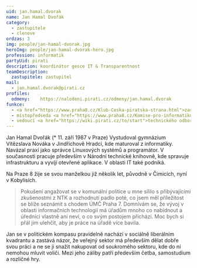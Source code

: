 ```yaml
---
uid: jan.hamal.dvorak
name: Jan Hamal Dvořák
category:
  - zastupitele
  - clenove
ordzas: 3
img: people/jan-hamal-dvorak.jpg
heroImg: people/jan-hamal-dvorak-hero.jpg
profession: informatik
partyUid: pirati
description: koordinátor gesce IT & Transparentnost
teamDescription:
  zastupitele: zastupitel
mail:
  - jan.hamal.dvorak@pirati.cz
profiles:
  odmeny:    https://nalodeni.pirati.cz/odmeny/jan.hamal.dvorak
funkce:
  - <a href="https://www.praha8.cz/Klub-Ceska-piratska-strana.html">zastupitel MČ Praha 8</a>
  - místopředseda <a href="https://www.praha8.cz/Komise-pro-informatiku-2018-2022.html">Komise pro informatiku RMČP8</a>
  - vedoucí <a href="https://wiki.pirati.cz/to/start">technického odboru Pirátů</a>
---
```


Jan Hamal Dvořák (* 11. září 1987 v Praze) Vystudoval gymnázium Vítězslava Nováka v Jindřichově Hradci, kde maturoval z informatiky. Navázal praxí jako správce Linuxových systémů a programátor. V současnosti pracuje především v Národní technické knihovně, kde spravuje infrastrukturu a vyvíjí otevřené aplikace. V oblasti IT také podniká.

Na Praze 8 žije se svou manželkou již několik let, původně v Čimicích, nyní v Kobylisích.

> Pokušení angažovat se v komunální politice u mne sílilo s přibývajícími zkušenostmi z NTK a rozhodnutí padlo poté, co jsem měl příležitost se blíže seznámit s chodem ÚMČ Praha 7. Domnívám se, že vývoj v oblasti informačních technologií má úřadům mnoho co nabídnout a úředníci vlastně ani neví, o co svým postojem přichází. Moc bych si přál jim ulehčit, aby je práce na úřadě více bavila.

Jan se v politickém kompasu pravidelně nachází v sociálně liberálním kvadrantu a zastává názor, že veřejný sektor má především dělat dobře svou práci a ne se ji snažit nakupovat od soukromého sektoru, kde do ní nemohou mluvit voliči. Mezi jeho záliby patří především četba, samostudium a rozličné hry.

